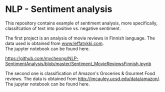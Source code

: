 # NLP - Sentiment analysis

This repository contains example of sentiment analysis, more specifically, classifcation of text into positive vs. negative sentiment. 

The first project is an analysis of movie reviews in Finnish language. The data used is obtained from www.leffatykki.com.  
The jupyter notebook can be found here.

https://github.com/mycheong/NLP-SentimentAnalysis/blob/master/Sentiment_MovieReviewsFinnish.ipynb

The second one is classification of Amazon's Groceries & Gourmet Food reviews. The data is obtained from http://jmcauley.ucsd.edu/data/amazon/.
The jupyter notebook can be found here.

